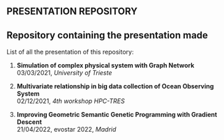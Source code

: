 ## PRESENTATION REPOSITORY
Repository containing the presentation made
---- 

List of all the presentation of this repository:

1) __Simulation of complex physical system with Graph Network__  \
  03/03/2021, _University of Trieste_
    
2) __Multivariate relationship in big data collection of Ocean Observing System__  \
  02/12/2021, _4th workshop HPC-TRES_

3) __Improving Geometric Semantic Genetic Programming with Gradient Descent__  \
  21/04/2022, evostar 2022, _Madrid_
